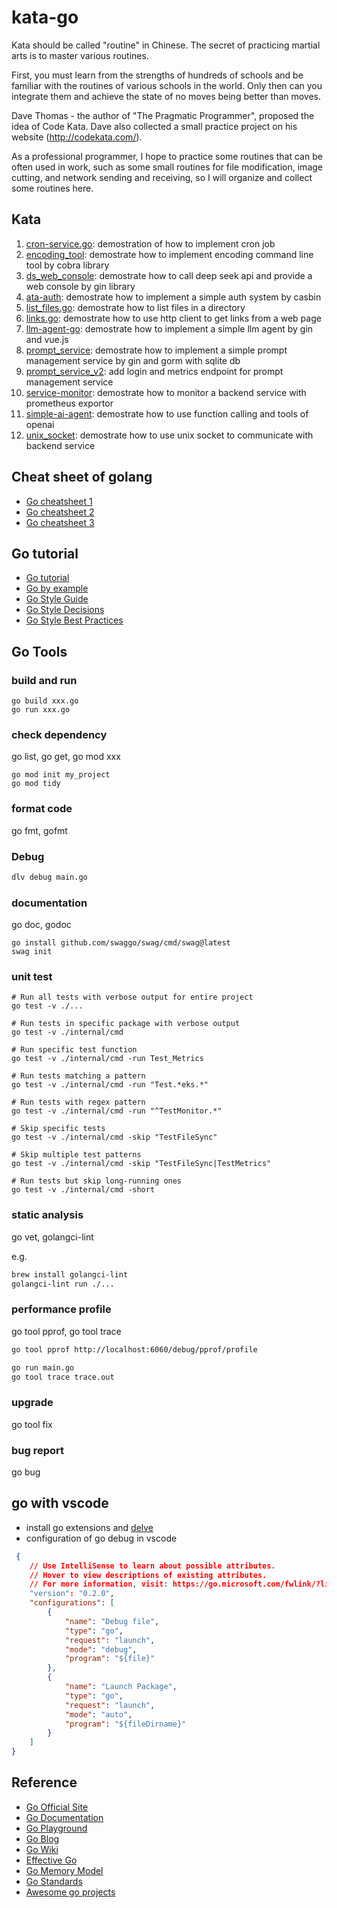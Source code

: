 # kata-go

Kata should be called "routine" in Chinese. The secret of practicing martial arts is to master various routines.

First, you must learn from the strengths of hundreds of schools and be familiar with the routines of various schools in the world. Only then can you integrate them and achieve the state of no moves being better than moves.

Dave Thomas - the author of "The Pragmatic Programmer", proposed the idea of ​​Code Kata. Dave also collected a small practice project on his website (http://codekata.com/).

As a professional programmer, I hope to practice some routines that can be often used in work, such as some small routines for file modification, image cutting, and network sending and receiving, so I will organize and collect some routines here.


## Kata

1. [cron-service.go](./kata/cron): demostration of how to implement cron job
1. [encoding_tool](./kata/encoding_tool): demostrate how to implement encoding command line tool by cobra library
1. [ds_web_console](./kata/ds_web_console/): demostrate how to call deep seek api and provide a web console by gin library
1. [ata-auth](./kata/kata-auth/): demostrate how to implement a simple auth system by casbin
1. [list_files.go](./kata/kata-files/list_files.go): demostrate how to list files in a directory
1. [links.go](./kata/kata-http/links.go): demostrate how to use http client to get links from a web page
1. [llm-agent-go](./kata/llm-agent-go/): demostrate how to implement a simple llm agent by gin and vue.js
1. [prompt_service](./kata/prompt_service): demostrate how to implement a simple prompt management service by gin and gorm with sqlite db
2. [prompt_service_v2](./kata/prompt_service_v2): add login and metrics endpoint for prompt management service
3. [service-monitor](./kata/service_monitor): demostrate how to monitor a backend service with prometheus exportor
4. [simple-ai-agent](./kata/simple-ai-agent): demostrate how to use function calling and tools of openai
5. [unix_socket](./kata/unix_socket): demostrate how to use unix socket to communicate with backend service


## Cheat sheet of golang

* [Go cheatsheet 1](go-cheat-sheet.md)
* [Go cheatsheet 2 ](https://devhints.io/go)
* [Go cheatsheet 3](https://quickref.me/go.html)

## Go tutorial

* [Go tutorial](https://tour.golang.org/welcome/1)
* [Go by example](https://gobyexample.com/)
* [Go Style Guide](https://google.github.io/styleguide/go/guide)
* [Go Style Decisions](https://google.github.io/styleguide/go/decisions)
* [Go Style Best Practices](https://google.github.io/styleguide/go/best-practices)

## Go Tools
### build and run
```shell
go build xxx.go
go run xxx.go
```
### check dependency
go list, go get, go mod xxx

```
go mod init my_project
go mod tidy
```
### format code
go fmt, gofmt

### Debug
```bash
dlv debug main.go

```
### documentation
go doc, godoc

```shell
go install github.com/swaggo/swag/cmd/swag@latest
swag init

```
### unit test

```
# Run all tests with verbose output for entire project
go test -v ./...

# Run tests in specific package with verbose output
go test -v ./internal/cmd

# Run specific test function
go test -v ./internal/cmd -run Test_Metrics

# Run tests matching a pattern
go test -v ./internal/cmd -run "Test.*eks.*"

# Run tests with regex pattern
go test -v ./internal/cmd -run "^TestMonitor.*"

# Skip specific tests
go test -v ./internal/cmd -skip "TestFileSync"

# Skip multiple test patterns
go test -v ./internal/cmd -skip "TestFileSync|TestMetrics"

# Run tests but skip long-running ones
go test -v ./internal/cmd -short
```
### static analysis
go vet, golangci-lint

e.g.
  ```bash
  brew install golangci-lint
  golangci-lint run ./...
  ```
### performance profile
go tool pprof, go tool trace

```bash
go tool pprof http://localhost:6060/debug/pprof/profile

go run main.go
go tool trace trace.out
```
### upgrade
go tool fix
### bug report
go bug



## go with vscode
* install go extensions and [delve](https://github.com/go-delve/delve/blob/master/Documentation/installation/osx/install.md)
* configuration of go debug in vscode

```json
 {
    // Use IntelliSense to learn about possible attributes.
    // Hover to view descriptions of existing attributes.
    // For more information, visit: https://go.microsoft.com/fwlink/?linkid=830387
    "version": "0.2.0",
    "configurations": [
        {
            "name": "Debug file",
            "type": "go",
            "request": "launch",
            "mode": "debug",
            "program": "${file}"
        },
        {
            "name": "Launch Package",
            "type": "go",
            "request": "launch",
            "mode": "auto",
            "program": "${fileDirname}"
        }
    ]
}
```

## Reference
* [Go Official Site](https://go.dev/)
* [Go Documentation](https://pkg.go.dev/)
* [Go Playground](https://go.dev/play/)
* [Go Blog](https://blog.golang.org/)
* [Go Wiki](https://github.com/golang/go/wiki)
* [Effective Go](https://golang.org/doc/effective_go)
* [Go Memory Model](https://golang.org/ref/mem)
* [Go Standards](https://google.github.io/styleguide/go/guide)
* [Awesome go projects](https://github.com/avelino/awesome-go)
